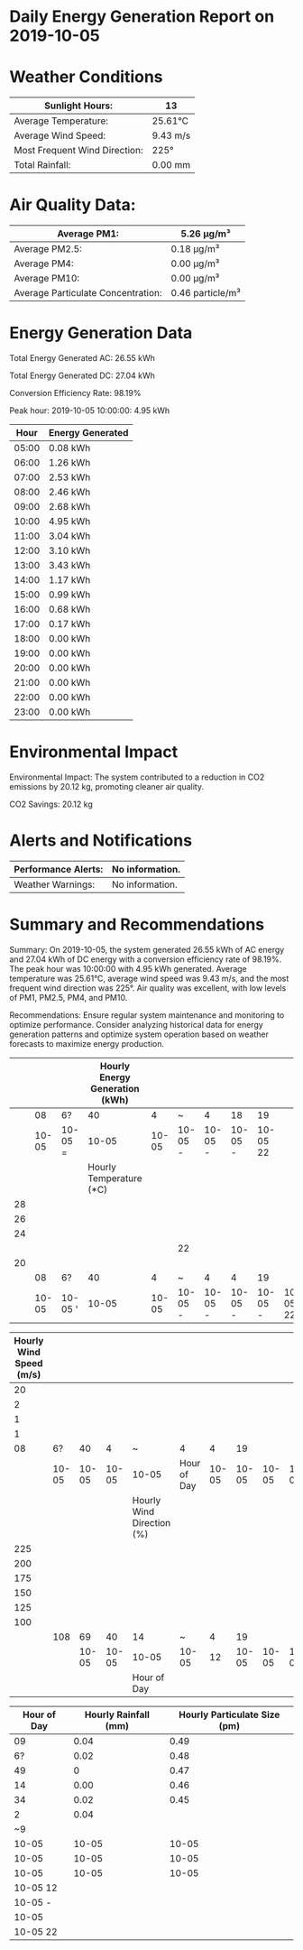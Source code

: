 # Daily Energy Generation Report on 2019-10-05

# Weather Conditions

|Sunlight Hours:|13|
|---|---|
|Average Temperature:|25.61°C|
|Average Wind Speed:|9.43 m/s|
|Most Frequent Wind Direction:|225°|
|Total Rainfall:|0.00 mm|

# Air Quality Data:

|Average PM1:|5.26 μg/m³|
|---|---|
|Average PM2.5:|0.18 μg/m³|
|Average PM4:|0.00 μg/m³|
|Average PM10:|0.00 μg/m³|
|Average Particulate Concentration:|0.46 particle/m³|

# Energy Generation Data

Total Energy Generated AC: 26.55 kWh

Total Energy Generated DC: 27.04 kWh

Conversion Efficiency Rate: 98.19%

Peak hour: 2019-10-05 10:00:00: 4.95 kWh

|Hour|Energy Generated|
|---|---|
|05:00|0.08 kWh|
|06:00|1.26 kWh|
|07:00|2.53 kWh|
|08:00|2.46 kWh|
|09:00|2.68 kWh|
|10:00|4.95 kWh|
|11:00|3.04 kWh|
|12:00|3.10 kWh|
|13:00|3.43 kWh|
|14:00|1.17 kWh|
|15:00|0.99 kWh|
|16:00|0.68 kWh|
|17:00|0.17 kWh|
|18:00|0.00 kWh|
|19:00|0.00 kWh|
|20:00|0.00 kWh|
|21:00|0.00 kWh|
|22:00|0.00 kWh|
|23:00|0.00 kWh|

# Environmental Impact

Environmental Impact: The system contributed to a reduction in CO2 emissions by 20.12 kg, promoting cleaner air quality.

CO2 Savings: 20.12 kg

# Alerts and Notifications

|Performance Alerts:|No information.|
|---|---|
|Weather Warnings:|No information.|

# Summary and Recommendations

Summary: On 2019-10-05, the system generated 26.55 kWh of AC energy and 27.04 kWh of DC energy with a conversion efficiency rate of 98.19%. The peak hour was 10:00:00 with 4.95 kWh generated. Average temperature was 25.61°C, average wind speed was 9.43 m/s, and the most frequent wind direction was 225°. Air quality was excellent, with low levels of PM1, PM2.5, PM4, and PM10.

Recommendations: Ensure regular system maintenance and monitoring to optimize performance. Consider analyzing historical data for energy generation patterns and optimize system operation based on weather forecasts to maximize energy production.

| | | |Hourly Energy Generation (kWh)| | | | | | |
|---|---|---|---|---|---|---|---|---|---|
| |08|6?|40|4|~|4|18|19| |
| |10-05|10-05 =|10-05|10-05|10-05 -|10-05 -|10-05 -|10-05 22| |
| | | |Hourly Temperature (*C)| | | | | | |
|28| | | | | | | | | |
|26| | | | | | | | | |
|24| | | | | | | | | |
| | | | | |22| | | | |
|20| | | | | | | | | |
| |08|6?|40|4|~|4|4|19| |
| |10-05|10-05 '|10-05|10-05|10-05 -|10-05 -|10-05 -|10-05 -|10-05 22|

|Hourly Wind Speed (m/s)| | | | | | | | | | | | | | |
|---|---|---|---|---|---|---|---|---|---|---|---|---|---|---|
|20| | | | | | | | | | | | | | |
|2| | | | | | | | | | | | | | |
|1| | | | | | | | | | | | | | |
|1| | | | | | | | | | | | | | |
|08|6?|40|4|~|4|4|19| | | | | | | |
| |10-05|10-05|10-05|10-05|Hour of Day|10-05|10-05|10-05|10-05|10-05|10-05|10-05|22| |
| | | | |Hourly Wind Direction (%)| | | | | | | | | | |
|225| | | | | | | | | | | | | | |
|200| | | | | | | | | | | | | | |
|175| | | | | | | | | | | | | | |
|150| | | | | | | | | | | | | | |
|125| | | | | | | | | | | | | | |
|100| | | | | | | | | | | | | | |
| |108|69|40|14|~|4|19| | | | | | | |
| | |10-05|10-05|10-05|10-05|12|10-05|10-05|10-05|10-05|10-05|10-05|10-05|22|
| | | | |Hour of Day| | | | | | | | | | |

|Hour of Day|Hourly Rainfall (mm)|Hourly Particulate Size (pm)|
|---|---|---|
|09|0.04|0.49|
|6?|0.02|0.48|
|49|0|0.47|
|14|0.00|0.46|
|34|0.02|0.45|
|2|0.04| |
|~9| | |
|10-05|10-05|10-05|
|10-05|10-05|10-05|
|10-05|10-05|10-05|
|10-05 12| | |
|10-05 -| | |
|10-05| | |
|10-05 22| | |